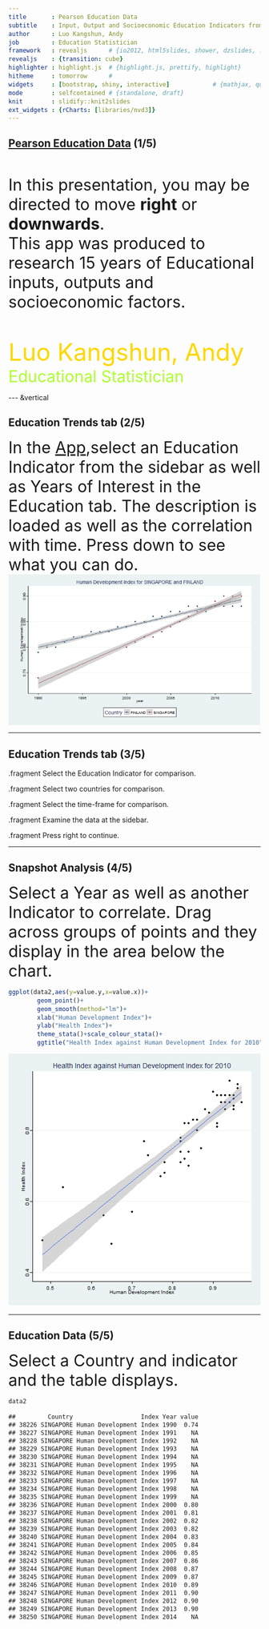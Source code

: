```yaml
---
title       : Pearson Education Data
subtitle    : Input, Output and Socioeconomic Education Indicators from 1990 to 2015
author      : Luo Kangshun, Andy
job         : Education Statistician
framework   : revealjs      # {io2012, html5slides, shower, dzslides, ...}
revealjs    : {transition: cube}
highlighter : highlight.js  # {highlight.js, prettify, highlight}
hitheme     : tomorrow      # 
widgets     : [bootstrap, shiny, interactive]            # {mathjax, quiz, bootstrap}
mode        : selfcontained # {standalone, draft}
knit        : slidify::knit2slides
ext_widgets : {rCharts: [libraries/nvd3]}
---
```


## <a href="https://erapryde.shinyapps.io/Pearson_Education_Indicators_Luo_Andy">Pearson Education Data</a> (1/5)

<br>
<br>
<div align="left"><font size="6">In this presentation, you may be directed to move <b>right</b> or <b>downwards</b>. </font></div> 

<div align="left"><font size="6">This app was produced to research 15 years of Educational inputs, outputs and socioeconomic factors. </font></div> 

<br>
<br>
<br>
<div align="left"><font size="10" color=#FFD700>Luo Kangshun, Andy</font></div> 
<div align="left"><font size="6" color=#ADFF2F>Educational Statistician </font></div> 


--- &vertical

## Education Trends tab (2/5)
<div align="left"><font size="6">In the <a href="https://erapryde.shinyapps.io/Pearson_Education_Indicators_Luo_Andy">App</a>,select an Education Indicator from the sidebar as well as Years of Interest in the Education tab. The description is loaded as well as the correlation with time. Press down to see what you can do.</font></div> 



<img src="assets/fig/unnamed-chunk-2-1.png" title="plot of chunk unnamed-chunk-2" alt="plot of chunk unnamed-chunk-2" style="display: block; margin: auto;" />


***

## Education Trends tab (3/5)


.fragment Select the Education Indicator for comparison.

.fragment Select two countries for comparison.

.fragment Select the time-frame for comparison.

.fragment Examine the data at the sidebar.

.fragment Press right to continue.


---

## Snapshot Analysis (4/5)
<div align="left"><font size="6">Select a Year as well as another Indicator to correlate. Drag across groups of points and they display in the area below the chart.</font></div> 




```r
ggplot(data2,aes(y=value.y,x=value.x))+
        geom_point()+
        geom_smooth(method="lm")+
        xlab("Human Development Index")+
        ylab("Health Index")+
        theme_stata()+scale_colour_stata()+
        ggtitle("Health Index against Human Development Index for 2010")
```

![plot of chunk unnamed-chunk-4](assets/fig/unnamed-chunk-4-1.png) 

---

## Education Data (5/5)

<div align="left"><font size="6">Select a Country and indicator and the table displays.</font></div> 




```r
data2
```

```
##         Country                   Index Year value
## 38226 SINGAPORE Human Development Index 1990  0.74
## 38227 SINGAPORE Human Development Index 1991    NA
## 38228 SINGAPORE Human Development Index 1992    NA
## 38229 SINGAPORE Human Development Index 1993    NA
## 38230 SINGAPORE Human Development Index 1994    NA
## 38231 SINGAPORE Human Development Index 1995    NA
## 38232 SINGAPORE Human Development Index 1996    NA
## 38233 SINGAPORE Human Development Index 1997    NA
## 38234 SINGAPORE Human Development Index 1998    NA
## 38235 SINGAPORE Human Development Index 1999    NA
## 38236 SINGAPORE Human Development Index 2000  0.80
## 38237 SINGAPORE Human Development Index 2001  0.81
## 38238 SINGAPORE Human Development Index 2002  0.82
## 38239 SINGAPORE Human Development Index 2003  0.82
## 38240 SINGAPORE Human Development Index 2004  0.83
## 38241 SINGAPORE Human Development Index 2005  0.84
## 38242 SINGAPORE Human Development Index 2006  0.85
## 38243 SINGAPORE Human Development Index 2007  0.86
## 38244 SINGAPORE Human Development Index 2008  0.87
## 38245 SINGAPORE Human Development Index 2009  0.87
## 38246 SINGAPORE Human Development Index 2010  0.89
## 38247 SINGAPORE Human Development Index 2011  0.90
## 38248 SINGAPORE Human Development Index 2012  0.90
## 38249 SINGAPORE Human Development Index 2013  0.90
## 38250 SINGAPORE Human Development Index 2014    NA
```
